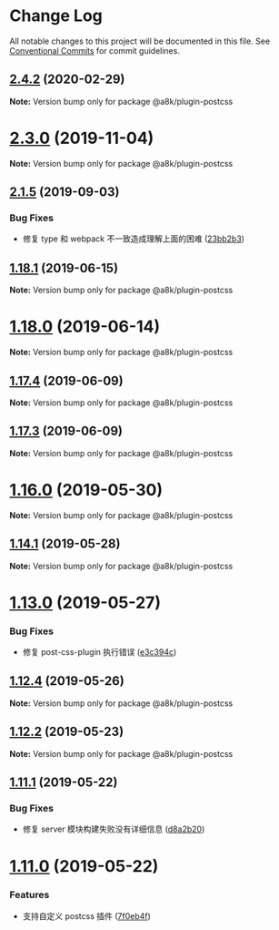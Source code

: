 # Change Log

All notable changes to this project will be documented in this file.
See [Conventional Commits](https://conventionalcommits.org) for commit guidelines.

## [2.4.2](https://github.com/hxfdarling/a8k/compare/v2.4.1...v2.4.2) (2020-02-29)

**Note:** Version bump only for package @a8k/plugin-postcss

# [2.3.0](https://github.com/hxfdarling/a8k/compare/v2.2.0...v2.3.0) (2019-11-04)

**Note:** Version bump only for package @a8k/plugin-postcss

## [2.1.5](https://github.com/hxfdarling/a8k/compare/v2.1.4...v2.1.5) (2019-09-03)

### Bug Fixes

- 修复 type 和 webpack 不一致造成理解上面的困难 ([23bb2b3](https://github.com/hxfdarling/a8k/commit/23bb2b3))

## [1.18.1](https://github.com/hxfdarling/a8k/compare/v1.18.0...v1.18.1) (2019-06-15)

**Note:** Version bump only for package @a8k/plugin-postcss

# [1.18.0](https://github.com/hxfdarling/a8k/compare/v1.17.4...v1.18.0) (2019-06-14)

**Note:** Version bump only for package @a8k/plugin-postcss

## [1.17.4](https://github.com/hxfdarling/a8k/compare/v1.17.3...v1.17.4) (2019-06-09)

**Note:** Version bump only for package @a8k/plugin-postcss

## [1.17.3](https://github.com/hxfdarling/a8k/compare/v1.17.3-alpha.0...v1.17.3) (2019-06-09)

**Note:** Version bump only for package @a8k/plugin-postcss

# [1.16.0](https://github.com/hxfdarling/a8k/compare/v1.15.3...v1.16.0) (2019-05-30)

**Note:** Version bump only for package @a8k/plugin-postcss

## [1.14.1](https://github.com/hxfdarling/a8k/compare/v1.14.0...v1.14.1) (2019-05-28)

**Note:** Version bump only for package @a8k/plugin-postcss

# [1.13.0](https://github.com/hxfdarling/a8k/compare/v1.12.4...v1.13.0) (2019-05-27)

### Bug Fixes

- 修复 post-css-plugin 执行错误 ([e3c394c](https://github.com/hxfdarling/a8k/commit/e3c394c))

## [1.12.4](https://github.com/hxfdarling/a8k/compare/v1.12.3...v1.12.4) (2019-05-26)

**Note:** Version bump only for package @a8k/plugin-postcss

## [1.12.2](https://github.com/hxfdarling/a8k/compare/v1.12.1...v1.12.2) (2019-05-23)

**Note:** Version bump only for package @a8k/plugin-postcss

## [1.11.1](https://github.com/hxfdarling/a8k/compare/v1.11.0...v1.11.1) (2019-05-22)

### Bug Fixes

- 修复 server 模块构建失败没有详细信息 ([d8a2b20](https://github.com/hxfdarling/a8k/commit/d8a2b20))

# [1.11.0](https://github.com/hxfdarling/a8k/compare/v1.10.0...v1.11.0) (2019-05-22)

### Features

- 支持自定义 postcss 插件 ([7f0eb4f](https://github.com/hxfdarling/a8k/commit/7f0eb4f))

